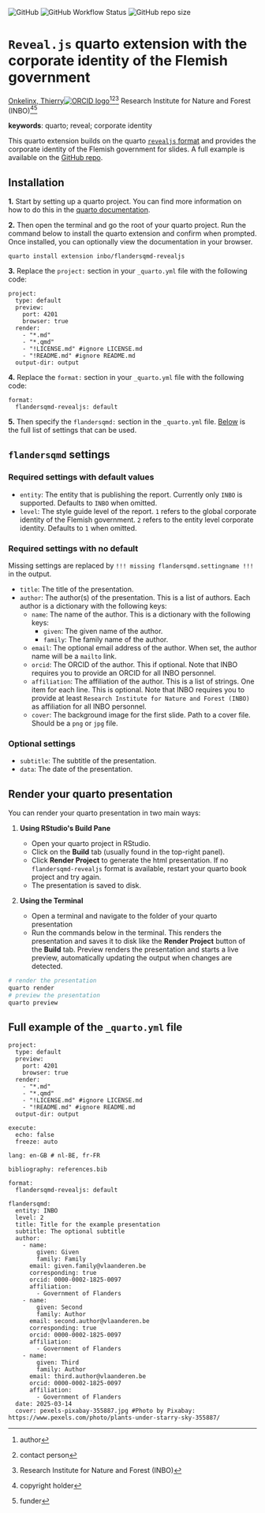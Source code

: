 <!-- badges: start -->
![GitHub](https://img.shields.io/github/license/inbo/flandersqmd-revealjs)
![GitHub Workflow Status](https://img.shields.io/github/actions/workflow/status/inbo/flandersqmd-revealjs/check-project)
![GitHub repo size](https://img.shields.io/github/repo-size/inbo/flandersqmd-revealjs)
<!-- badges: end -->

# `Reveal.js` quarto extension with the corporate identity of the Flemish government

[Onkelinx, Thierry![ORCID logo](https://info.orcid.org/wp-content/uploads/2019/11/orcid_16x16.png)](https://orcid.org/0000-0001-8804-4216)[^aut][^cre][^inbo.be]
Research Institute for Nature and Forest (INBO)[^cph][^fnd]

[^cph]: copyright holder
[^fnd]: funder
[^aut]: author
[^cre]: contact person
[^inbo.be]: Research Institute for Nature and Forest (INBO)

**keywords**: quarto; reveal; corporate identity

<!-- community: inbo -->

<!-- description: start -->
This quarto extension builds on the quarto [`revealjs` format](https://quarto.org/docs/presentations/revealjs/) and provides the corporate identity of the Flemish government for slides.
A full example is available on the [GitHub repo](https://github.io/inbo/flandersqmd-revealjs/).
<!-- description: end -->

## Installation

**1.** Start by setting up a quarto project.
You can find more information on how to do this in the [quarto documentation](https://quarto.org/docs/tools/rstudio.html#projects).

**2.** Then open the terminal and go the root of your quarto project.
Run the command below to install the quarto extension and confirm when prompted.
Once installed, you can optionally view the documentation in your browser.

```
quarto install extension inbo/flandersqmd-revealjs
```

**3.** Replace the `project:` section in your `_quarto.yml` file with the following code:

```
project:
  type: default
  preview:
    port: 4201
    browser: true
  render:
    - "*.md"
    - "*.qmd"
    - "!LICENSE.md" #ignore LICENSE.md
    - "!README.md" #ignore README.md
  output-dir: output
```

**4.** Replace the `format:` section in your `_quarto.yml` file with the following code:

```
format:
  flandersqmd-revealjs: default
```

**5.** Then specify the `flandersqmd:` section in the `_quarto.yml` file.
[Below](#flandersqmd-settings) is the full list of settings that can be used.

## `flandersqmd` settings

### Required settings with default values

- `entity`: The entity that is publishing the report.
  Currently only `INBO` is supported.
  Defaults to `INBO` when omitted.
- `level`: The style guide level of the report.
  `1` refers to the global corporate identity of the Flemish government.
  `2` refers to the entity level corporate identity.
  Defaults to `1` when omitted.

### Required settings with no default

Missing settings are replaced by `!!! missing flandersqmd.settingname !!!` in the output.

- `title`: The title of the presentation.
- `author`: The author(s) of the presentation.
  This is a list of authors.
  Each author is a dictionary with the following keys:
  - `name`: The name of the author.
    This is a dictionary with the following keys:
    - `given`: The given name of the author.
    - `family`: The family name of the author.
  - `email`: The optional email address of the author.
    When set, the author name will be a `mailto` link.
  - `orcid`: The ORCID of the author.
    This if optional.
    Note that INBO requires you to provide an ORCID for all INBO personnel.
  - `affiliation`: The affiliation of the author.
    This is a list of strings.
    One item for each line.
    This is optional.
    Note that INBO requires you to provide at least `Research Institute for Nature and Forest (INBO)` as affiliation for all INBO personnel.
  - `cover`: The background image for the first slide.
    Path to a cover file.
    Should be a `png` or `jpg` file.

### Optional settings

- `subtitle`: The subtitle of the presentation.
- `data`: The date of the presentation.

## Render your quarto presentation

You can render your quarto presentation in two main ways:  

1. **Using RStudio's Build Pane**  
   - Open your quarto project in RStudio.
   - Click on the **Build** tab (usually found in the top-right panel).  
   - Click **Render Project** to generate the html presentation.
     If no `flandersqmd-revealjs` format is available, restart your quarto book project and try again.
   - The presentation is saved to disk.

2. **Using the Terminal**  
   - Open a terminal and navigate to the folder of your quarto presentation
   - Run the commands below in the terminal.
     This renders the presentation and saves it to disk like the **Render Project** button of the **Build** tab.
     Preview renders the presentation and starts a live preview, automatically updating the output when changes are detected.

```sh
# render the presentation
quarto render
# preview the presentation
quarto preview
```  

## Full example of the `_quarto.yml` file

```
project:
  type: default
  preview:
    port: 4201
    browser: true
  render:
    - "*.md"
    - "*.qmd"
    - "!LICENSE.md" #ignore LICENSE.md
    - "!README.md" #ignore README.md
  output-dir: output

execute:
  echo: false
  freeze: auto

lang: en-GB # nl-BE, fr-FR

bibliography: references.bib

format:
  flandersqmd-revealjs: default

flandersqmd:
  entity: INBO
  level: 2
  title: Title for the example presentation
  subtitle: The optional subtitle
  author:
    - name:
        given: Given
        family: Family
      email: given.family@vlaanderen.be
      corresponding: true
      orcid: 0000-0002-1825-0097
      affiliation:
        - Government of Flanders
    - name:
        given: Second
        family: Author
      email: second.author@vlaanderen.be
      corresponding: true
      orcid: 0000-0002-1825-0097
      affiliation:
        - Government of Flanders
    - name:
        given: Third
        family: Author
      email: third.author@vlaanderen.be
      orcid: 0000-0002-1825-0097
      affiliation:
        - Government of Flanders
  date: 2025-03-14
  cover: pexels-pixabay-355887.jpg #Photo by Pixabay: https://www.pexels.com/photo/plants-under-starry-sky-355887/
```
